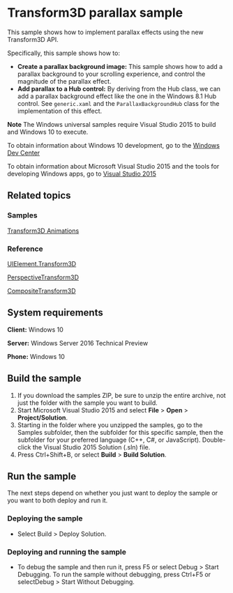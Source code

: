 <!---
  category: GraphicsAndAnimation
  samplefwlink: http://go.microsoft.com/fwlink/p/?LinkId=620638
--->

# Transform3D parallax sample

This sample shows how to implement parallax effects using the new Transform3D API.

Specifically, this sample shows how to:

- **Create a parallax background image:** This sample shows how to add a parallax background to your scrolling experience, and control the magnitude of the parallax effect.
- **Add parallax to a Hub control:** By deriving from the Hub class, we can add a parallax background effect like the one in the Windows 8.1 Hub control. See `generic.xaml` and  the `ParallaxBackgroundHub` class for the implementation of this effect.

**Note** The Windows universal samples require Visual Studio 2015 to build and Windows 10 to execute.
 
To obtain information about Windows 10 development, go to the [Windows Dev Center](http://go.microsoft.com/fwlink/?LinkID=532421)

To obtain information about Microsoft Visual Studio 2015 and the tools for developing Windows apps, go to [Visual Studio 2015](http://go.microsoft.com/fwlink/?LinkID=532422)

## Related topics

### Samples

[Transform3D Animations](/Samples/XamlTransform3DAnimations/)

### Reference

[UIElement.Transform3D](https://msdn.microsoft.com/en-us/library/windows/apps/windows.ui.xaml.uielement.transform3d.aspx)

[PerspectiveTransform3D](https://msdn.microsoft.com/en-us/library/windows/apps/windows.ui.xaml.media.media3d.perspectivetransform3d.aspx)

[CompositeTransform3D](https://msdn.microsoft.com/en-us/library/windows/apps/windows.ui.xaml.media.media3d.compositetransform3d.aspx)

## System requirements

**Client:** Windows 10

**Server:** Windows Server 2016 Technical Preview

**Phone:**  Windows 10

## Build the sample

1. If you download the samples ZIP, be sure to unzip the entire archive, not just the folder with the sample you want to build. 
2. Start Microsoft Visual Studio 2015 and select **File** \> **Open** \> **Project/Solution**.
3. Starting in the folder where you unzipped the samples, go to the Samples subfolder, then the subfolder for this specific sample, then the subfolder for your preferred language (C++, C#, or JavaScript). Double-click the Visual Studio 2015 Solution (.sln) file.
4. Press Ctrl+Shift+B, or select **Build** \> **Build Solution**.

## Run the sample

The next steps depend on whether you just want to deploy the sample or you want to both deploy and run it.

### Deploying the sample

- Select Build > Deploy Solution. 

### Deploying and running the sample

- To debug the sample and then run it, press F5 or select Debug >  Start Debugging. To run the sample without debugging, press Ctrl+F5 or selectDebug > Start Without Debugging. 
